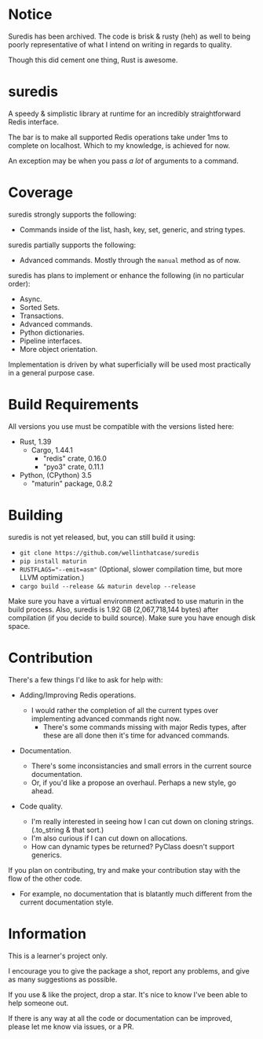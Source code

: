 # Notice
Suredis has been archived. 
The code is brisk & rusty (heh) as well to being poorly representative of what I intend on writing in regards to quality.

Though this did cement one thing, Rust is awesome. 

# suredis
A speedy & simplistic library at runtime for an incredibly straightforward Redis interface.

The bar is to make all supported Redis operations take under 1ms to complete on localhost. Which to my knowledge, is achieved for now. 

An exception may be when you pass *a lot* of arguments to a command.

# Coverage
suredis strongly supports the following:
  - Commands inside of the list, hash, key, set, generic, and string types. 

suredis partially supports the following: 
  - Advanced commands. Mostly through the `manual` method as of now.

suredis has plans to implement or enhance the following (in no particular order):
  - Async.
  - Sorted Sets.
  - Transactions.
  - Advanced commands. 
  - Python dictionaries. 
  - Pipeline interfaces.
  - More object orientation.

Implementation is driven by what superficially will be used most practically in a general purpose case.

# Build Requirements
All versions you use must be compatible with the versions listed here:
  - Rust, 1.39
    - Cargo, 1.44.1
      - "redis" crate, 0.16.0
      - "pyo3" crate, 0.11.1
  - Python, (CPython) 3.5
    - "maturin" package, 0.8.2
    
# Building
suredis is not yet released, but, you can still build it using:
  - `git clone https://github.com/wellinthatcase/suredis`
  - `pip install maturin`
  - `RUSTFLAGS="--emit=asm"` (Optional, slower compilation time, but more LLVM optimization.)
  - `cargo build --release && maturin develop --release`

Make sure you have a virtual environment activated to use maturin in the build process.
Also, suredis is 1.92 GB (2,067,718,144 bytes) after compilation (if you decide to build source). Make sure you have enough disk space. 

# Contribution 
There's a few things I'd like to ask for help with: 
  - Adding/Improving Redis operations. 
    - I would rather the completion of all the current types over implementing advanced commands right now. 
      - There's some commands missing with major Redis types, after these are all done then it's time for advanced commands. 

  - Documentation. 
    - There's some inconsistancies and small errors in the current source documentation.
    - Or, if you'd like a propose an overhaul. Perhaps a new style, go ahead.

  - Code quality. 
    - I'm really interested in seeing how I can cut down on cloning strings. (.to_string & that sort.)
    - I'm also curious if I can cut down on allocations. 
    - How can dynamic types be returned? PyClass doesn't support generics. 

If you plan on contributing, try and make your contribution stay with the flow of the other code. 
  - For example, no documentation that is blatantly much different from the current documentation style.

# Information
  This is a learner's project only.

  I encourage you to give the package a shot, report any problems, and give as many suggestions as possible.

  If you use & like the project, drop a star. It's nice to know I've been able to help someone out. 

  If there is any way at all the code or documentation can be improved, please let me know via issues, or a PR.
